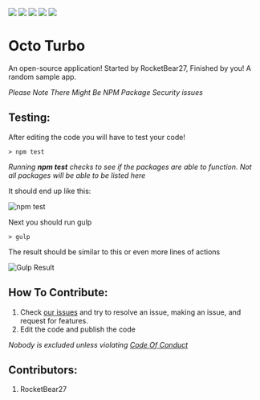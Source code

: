 ![](https://img.shields.io/badge/contributors-1-brightgreen.svg)
![](https://img.shields.io/badge/build-passing-brightgreen.svg)
![](https://img.shields.io/badge/docs-latest-brightgreen.svg)
![](https://img.shields.io/badge/issues-0-brightgreen.svg)
![](https://img.shields.io/badge/forks-0-gray.svg)

# Octo Turbo
An open-source application! Started by RocketBear27, Finished by you! A random sample app.

_Please Note There Might Be NPM Package Security issues_

## Testing:
After editing the code you will have to test your code! 

``` code
> npm test
```
_Running **npm test** checks to see if the packages are able to function. Not all packages will be able to be listed here_

It should end up like this:

![npm test](https://cdn.glitch.com/c16530b3-dd93-4a57-936e-b6d47ae27437%2FCapture1.PNG?1533679946641)

Next you should run gulp

``` code
> gulp
```
The result should be similar to this or even more lines of actions

![Gulp Result](https://cdn.glitch.com/c16530b3-dd93-4a57-936e-b6d47ae27437%2FCapture2.PNG?1533680135129)

## How To Contribute:
1. Check [our issues](https://github.com/rocketbear27/octo-turbo/issues) and try to resolve an issue, making an issue, and request for features.
2. Edit the code and publish the code

_Nobody is excluded unless violating [Code Of Conduct](https://github.com/rocketbear27/octo-turbo/wiki/Code-Of-Conduct)_

## Contributors:
1. RocketBear27
